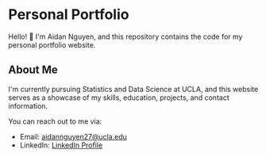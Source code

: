 # Personal Portfolio

Hello! 👋 I'm Aidan Nguyen, and this repository contains the code for my personal portfolio website.

## About Me

I'm currently pursuing Statistics and Data Science at UCLA, and this website serves as a showcase of my skills, education, projects, and contact information.


You can reach out to me via:

- Email: [aidannguyen27@ucla.edu](mailto:aidannguyen27@ucla.edu)
- LinkedIn: [LinkedIn Profile](https://www.linkedin.com/in/nguyenaidan/)

